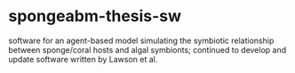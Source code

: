 # spongeabm-thesis-sw
software for an agent-based model simulating the symbiotic relationship between sponge/coral hosts and algal symbionts; continued to develop and update software written by Lawson et al.
